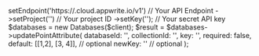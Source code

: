 <?php

use Appwrite\Client;
use Appwrite\Services\Databases;

$client = (new Client())
    ->setEndpoint('https://<REGION>.cloud.appwrite.io/v1') // Your API Endpoint
    ->setProject('<YOUR_PROJECT_ID>') // Your project ID
    ->setKey('<YOUR_API_KEY>'); // Your secret API key

$databases = new Databases($client);

$result = $databases->updatePointAttribute(
    databaseId: '<DATABASE_ID>',
    collectionId: '<COLLECTION_ID>',
    key: '',
    required: false,
    default: [[1,2], [3, 4]], // optional
    newKey: '' // optional
);